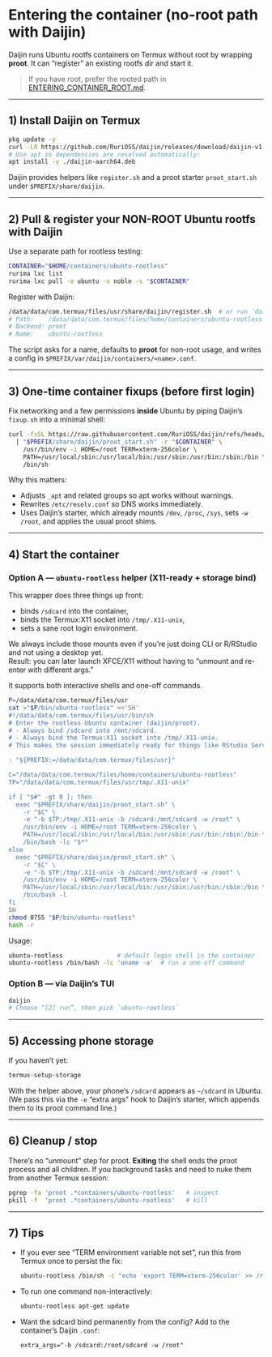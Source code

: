 # Entering the container (no-root path with **Daijin**)

Daijin runs Ubuntu rootfs containers on Termux without root by wrapping **proot**. It can “register” an existing rootfs dir and start it.

> If you have root, prefer the rooted path in [ENTERING_CONTAINER_ROOT.md](./ENTERING_CONTAINER_ROOT.md).

---

## 1) Install Daijin on Termux

```bash
pkg update -y
curl -LO https://github.com/RuriOSS/daijin/releases/download/daijin-v1.5-rc1/daijin-aarch64.deb
# Use apt so dependencies are resolved automatically:
apt install -y ./daijin-aarch64.deb
```

Daijin provides helpers like `register.sh` and a proot starter `proot_start.sh` under `$PREFIX/share/daijin`.

---

## 2) Pull & register your NON-ROOT Ubuntu rootfs with Daijin

Use a separate path for rootless testing:

```bash
CONTAINER="$HOME/containers/ubuntu-rootless"
rurima lxc list
rurima lxc pull -o ubuntu -v noble -s "$CONTAINER"
```

Register with Daijin:

```bash
/data/data/com.termux/files/usr/share/daijin/register.sh  # or run `daijin` and choose [4] register
# Path:    /data/data/com.termux/files/home/containers/ubuntu-rootless
# Backend: proot
# Name:    ubuntu-rootless
```

The script asks for a name, defaults to **proot** for non-root usage, and writes a config in `$PREFIX/var/daijin/containers/<name>.conf`.

---

## 3) One-time container fixups (before first login)

Fix networking and a few permissions **inside** Ubuntu by piping Daijin’s `fixup.sh` into a minimal shell:

```bash
curl -fsSL https://raw.githubusercontent.com/RuriOSS/daijin/refs/heads/main/src/share/fixup.sh \
  | "$PREFIX/share/daijin/proot_start.sh" -r "$CONTAINER" \
    /usr/bin/env -i HOME=/root TERM=xterm-256color \
    PATH=/usr/local/sbin:/usr/local/bin:/usr/sbin:/usr/bin:/sbin:/bin \
    /bin/sh
```

Why this matters:

* Adjusts `_apt` and related groups so apt works without warnings.
* Rewrites `/etc/resolv.conf` so DNS works immediately.
* Uses Daijin’s starter, which already mounts `/dev`, `/proc`, `/sys`, sets `-w /root`, and applies the usual proot shims.

---

## 4) Start the container

### Option A — `ubuntu-rootless` helper (X11-ready + storage bind)

This wrapper does three things up front:
- binds `/sdcard` into the container,
- binds the Termux:X11 socket into `/tmp/.X11-unix`,
- sets a sane root login environment.

We always include those mounts even if you’re just doing CLI or R/RStudio and not using a desktop yet.  
Result: you can later launch XFCE/X11 without having to “unmount and re-enter with different args.”

It supports both interactive shells and one-off commands.

```bash
P=/data/data/com.termux/files/usr
cat >"$P/bin/ubuntu-rootless" <<'SH'
#!/data/data/com.termux/files/usr/bin/sh
# Enter the rootless Ubuntu container (daijin/proot).
# - Always bind /sdcard into /mnt/sdcard.
# - Always bind the Termux:X11 socket into /tmp/.X11-unix.
# This makes the session immediately ready for things like RStudio Server or XFCE later.

: "${PREFIX:=/data/data/com.termux/files/usr}"

C="/data/data/com.termux/files/home/containers/ubuntu-rootless"
TP="/data/data/com.termux/files/usr/tmp/.X11-unix"

if [ "$#" -gt 0 ]; then
  exec "$PREFIX/share/daijin/proot_start.sh" \
    -r "$C" \
    -e "-b $TP:/tmp/.X11-unix -b /sdcard:/mnt/sdcard -w /root" \
    /usr/bin/env -i HOME=/root TERM=xterm-256color \
    PATH=/usr/local/sbin:/usr/local/bin:/usr/sbin:/usr/bin:/sbin:/bin \
    /bin/bash -lc "$*"
else
  exec "$PREFIX/share/daijin/proot_start.sh" \
    -r "$C" \
    -e "-b $TP:/tmp/.X11-unix -b /sdcard:/mnt/sdcard -w /root" \
    /usr/bin/env -i HOME=/root TERM=xterm-256color \
    PATH=/usr/local/sbin:/usr/local/bin:/usr/sbin:/usr/bin:/sbin:/bin \
    /bin/bash -l
fi
SH
chmod 0755 "$P/bin/ubuntu-rootless"
hash -r
```

Usage:

```bash
ubuntu-rootless               # default login shell in the container
ubuntu-rootless /bin/bash -lc 'uname -a'  # run a one-off command
```

### Option B — via Daijin’s TUI

```bash
daijin
# Choose “[2] run”, then pick `ubuntu-rootless`
```

---

## 5) Accessing phone storage

If you haven’t yet:

```bash
termux-setup-storage
```

With the helper above, your phone’s `/sdcard` appears as `~/sdcard` in Ubuntu. (We pass this via the `-e` “extra args” hook to Daijin’s starter, which appends them to its proot command line.)

---

## 6) Cleanup / stop

There’s no “unmount” step for proot. **Exiting** the shell ends the proot process and all children. If you background tasks and need to nuke them from another Termux session:

```bash
pgrep -fa 'proot .*containers/ubuntu-rootless'   # inspect
pkill -f  'proot .*containers/ubuntu-rootless'   # kill
```

---

## 7) Tips

* If you ever see “TERM environment variable not set”, run this from Termux once to persist the fix:

  ```bash
  ubuntu-rootless /bin/sh -c "echo 'export TERM=xterm-256color' >> /root/.bashrc"
  ```

* To run one command non-interactively:

  ```bash
  ubuntu-rootless apt-get update
  ```

* Want the sdcard bind permanently from the config? Add to the container’s Daijin `.conf`:

  ```
  extra_args="-b /sdcard:/root/sdcard -w /root"
  ```
